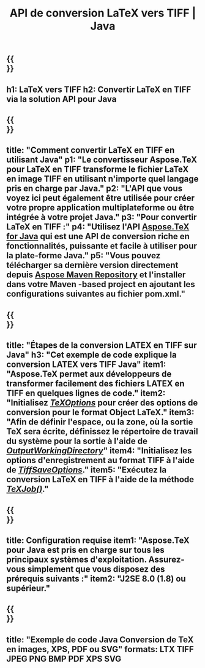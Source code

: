 ﻿---
translation: true
template: /_templates/_conversion-child-java.md
title: API de conversion LaTeX vers TIFF | Java
description: Fonctionnalité de conversion LaTeX vers TIFF. Intégrez cette bibliothèque Java sur site dans votre projet ou utilisez des applications multiplateformes pour convertir LaTeX en TIFF.
keywords: latex à tiff api java, latex2tiff intégré
url: /java/conversion/latex-to-tiff/
family: tex
platformtag: java
feature: conversion
informat: LATEX
outformat: TIFF
otherformats: BMP XPS PDF JPEG
---

{{<section banner>}}
---
h1: LaTeX vers TIFF
h2: Convertir LaTeX en TIFF via la solution API pour Java
---

{{<section overview>}}
---
title: "Comment convertir LaTeX en TIFF en utilisant Java"
p1: "Le convertisseur Aspose.TeX pour LaTeX en TIFF transforme le fichier LaTeX en image TIFF en utilisant n'importe quel langage pris en charge par Java."
p2: "L'API que vous voyez ici peut également être utilisée pour créer votre propre application multiplateforme ou être intégrée à votre projet Java."
p3: "Pour convertir LaTeX en TIFF :"
p4: "Utilisez l'API [Aspose.TeX for Java](https://products.aspose.com/tex/java) qui est une API de conversion riche en fonctionnalités, puissante et facile à utiliser pour la plate-forme Java."
p5: "Vous pouvez télécharger sa dernière version directement depuis [Aspose Maven Repository](https://repository.aspose.com/tex/) et l'installer dans votre Maven -based project en ajoutant les configurations suivantes au fichier pom.xml."
---

{{<section feature1>}}
---
title: "Étapes de la conversion LATEX en TIFF sur Java"
h3: "Cet exemple de code explique la conversion LATEX vers TIFF Java"
item1: "Aspose.TeX permet aux développeurs de transformer facilement des fichiers LATEX en TIFF en quelques lignes de code."
item2: "Initialisez [*TeXOptions*](https://reference.aspose.com/tex/java/com.aspose.tex/TeXOptions) pour créer des options de conversion pour le format Object LaTeX."
item3: "Afin de définir l'espace, ou la zone, où la sortie TeX sera écrite, définissez le répertoire de travail du système pour la sortie à l'aide de [*OutputWorkingDirectory*](https://reference.aspose.com/tex/java/com.aspose.tex/TeXOptions#getOutputWorkingDirectory--)"
item4: "Initialisez les options d'enregistrement au format TIFF à l'aide de [*TiffSaveOptions*](https://reference.aspose.com/tex/java/com.aspose.tex.rendering/TiffSaveOptions)."
item5: "Exécutez la conversion LaTeX en TIFF à l'aide de la méthode [*TeXJob()*](https://reference.aspose.com/tex/java/com.aspose.tex/TeXJob)."
---

{{<section feature2>}}
---
title: Configuration requise
item1: "Aspose.TeX pour Java est pris en charge sur tous les principaux systèmes d'exploitation. Assurez-vous simplement que vous disposez des prérequis suivants :"
item2: "J2SE 8.0 (1.8) ou supérieur."
---

{{<section widget>}}
---
title: "Exemple de code Java Conversion de TeX en images, XPS, PDF ou SVG"
formats: LTX TIFF JPEG PNG BMP PDF XPS SVG
---